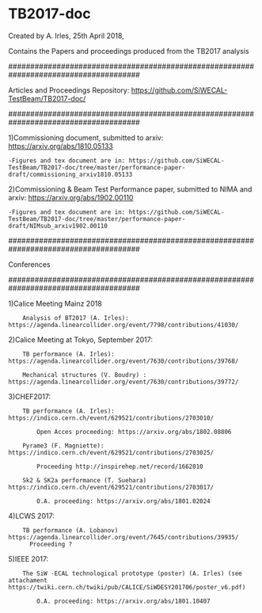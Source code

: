 # TB2017-doc

Created by A. Irles, 25th April 2018,

Contains the Papers and proceedings produced from the TB2017 analysis

######################################################################################

 Articles and Proceedings Repository: https://github.com/SiWECAL-TestBeam/TB2017-doc/
 
######################################################################################

1)Commissioning document, submitted to arxiv: https://arxiv.org/abs/1810.05133

    -Figures and tex document are in: https://github.com/SiWECAL-TestBeam/TB2017-doc/tree/master/performance-paper-draft/commissioning_arxiv1810.05133 
    
2)Commissioning & Beam Test Performance paper, submitted to NIMA and arxiv: https://arxiv.org/abs/1902.00110

    -Figures and tex document are in: https://github.com/SiWECAL-TestBeam/TB2017-doc/tree/master/performance-paper-draft/NIMsub_arxiv1902.00110 

######################################################################################

Conferences

######################################################################################

1)Calice Meeting Mainz 2018

        Analysis of BT2017 (A. Irles): https://agenda.linearcollider.org/event/7798/contributions/41030/ 
        
2)Calice Meeting at Tokyo, September 2017:

        TB performance (A. Irles): https://agenda.linearcollider.org/event/7630/contributions/39768/
        
        Mechanical structures (V. Boudry) : https://agenda.linearcollider.org/event/7630/contributions/39772/ 
        
3)CHEF2017:

        TB performance (A. Irles): https://indico.cern.ch/event/629521/contributions/2703010/
        
            Open Acces proceeding: https://arxiv.org/abs/1802.08806 
            
        Pyrame3 (F. Magniette): https://indico.cern.ch/event/629521/contributions/2703025/
        
            Proceeding http://inspirehep.net/record/1662010 
            
        Sk2 & SK2a performance (T. Suehara) https://indico.cern.ch/event/629521/contributions/2703017/
        
            O.A. proceeding: https://arxiv.org/abs/1801.02024 
            
4)LCWS 2017:

        TB performance (A. Lobanov) https://agenda.linearcollider.org/event/7645/contributions/39935/
          Proceeding ? 
          
5)IEEE 2017:

        The SiW -ECAL technological prototype (poster) (A. Irles) (see attachament https://twiki.cern.ch/twiki/pub/CALICE/SiWDESY201706/poster_v6.pdf)
        
            O.A. proceeding: https://arxiv.org/abs/1801.10407 
